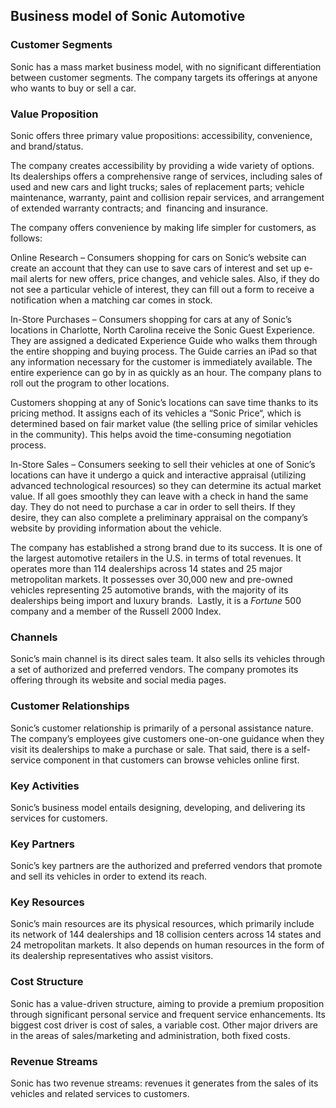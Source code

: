 Business model of Sonic Automotive
----------------------------------

 ### Customer Segments

 Sonic has a mass market business model, with no significant differentiation between customer segments. The company targets its offerings at anyone who wants to buy or sell a car.

 ### Value Proposition

 Sonic offers three primary value propositions: accessibility, convenience, and brand/status.

 The company creates accessibility by providing a wide variety of options. Its dealerships offers a comprehensive range of services, including sales of used and new cars and light trucks; sales of replacement parts; vehicle maintenance, warranty, paint and collision repair services, and arrangement of extended warranty contracts; and  financing and insurance.

 The company offers convenience by making life simpler for customers, as follows:

 Online Research – Consumers shopping for cars on Sonic’s website can create an account that they can use to save cars of interest and set up e-mail alerts for new offers, price changes, and vehicle sales. Also, if they do not see a particular vehicle of interest, they can fill out a form to receive a notification when a matching car comes in stock.

 In-Store Purchases – Consumers shopping for cars at any of Sonic’s locations in Charlotte, North Carolina receive the Sonic Guest Experience. They are assigned a dedicated Experience Guide who walks them through the entire shopping and buying process. The Guide carries an iPad so that any information necessary for the customer is immediately available. The entire experience can go by in as quickly as an hour. The company plans to roll out the program to other locations.

 Customers shopping at any of Sonic’s locations can save time thanks to its pricing method. It assigns each of its vehicles a “Sonic Price“, which is determined based on fair market value (the selling price of similar vehicles in the community). This helps avoid the time-consuming negotiation process.

 In-Store Sales – Consumers seeking to sell their vehicles at one of Sonic’s locations can have it undergo a quick and interactive appraisal (utilizing advanced technological resources) so they can determine its actual market value. If all goes smoothly they can leave with a check in hand the same day. They do not need to purchase a car in order to sell theirs. If they desire, they can also complete a preliminary appraisal on the company’s website by providing information about the vehicle.

 The company has established a strong brand due to its success. It is one of the largest automotive retailers in the U.S. in terms of total revenues. It operates more than 114 dealerships across 14 states and 25 major metropolitan markets. It possesses over 30,000 new and pre-owned vehicles representing 25 automotive brands, with the majority of its dealerships being import and luxury brands.  Lastly, it is a *Fortune* 500 company and a member of the Russell 2000 Index.

 ### Channels

 Sonic’s main channel is its direct sales team. It also sells its vehicles through a set of authorized and preferred vendors. The company promotes its offering through its website and social media pages.

 ### Customer Relationships

 Sonic’s customer relationship is primarily of a personal assistance nature. The company’s employees give customers one-on-one guidance when they visit its dealerships to make a purchase or sale. That said, there is a self-service component in that customers can browse vehicles online first.

 ### Key Activities

 Sonic’s business model entails designing, developing, and delivering its services for customers.

 ### Key Partners

 Sonic’s key partners are the authorized and preferred vendors that promote and sell its vehicles in order to extend its reach.

 ### Key Resources

 Sonic’s main resources are its physical resources, which primarily include its network of 144 dealerships and 18 collision centers across 14 states and 24 metropolitan markets. It also depends on human resources in the form of its dealership representatives who assist visitors.

 ### Cost Structure

 Sonic has a value-driven structure, aiming to provide a premium proposition through significant personal service and frequent service enhancements. Its biggest cost driver is cost of sales, a variable cost. Other major drivers are in the areas of sales/marketing and administration, both fixed costs.

 ### Revenue Streams

 Sonic has two revenue streams: revenues it generates from the sales of its vehicles and related services to customers.
